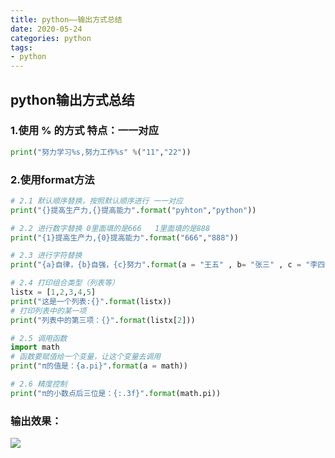 ```yaml
---
title: python——输出方式总结
date: 2020-05-24
categories: python
tags: 
- python
---
```

## python输出方式总结

### 1.使用 % 的方式  特点：一一对应
```python
print("努力学习%s,努力工作%s" %("11","22"))
```
### 2.使用format方法
```python
# 2.1 默认顺序替换，按照默认顺序进行 一一对应
print("{}提高生产力,{}提高能力".format("pyhton","python"))

# 2.2 进行数字替换 0里面填的是666   1里面填的是888
print("{1}提高生产力,{0}提高能力".format("666","888"))

# 2.3 进行字符替换
print("{a}自律，{b}自强，{c}努力".format(a = "王五" , b= "张三" , c = "李四"))

# 2.4 打印组合类型（列表等）
listx = [1,2,3,4,5]
print("这是一个列表:{}".format(listx))
# 打印列表中的某一项
print("列表中的第三项：{}".format(listx[2]))

# 2.5 调用函数
import math
# 函数要赋值给一个变量，让这个变量去调用
print("π的值是：{a.pi}".format(a = math))

# 2.6 精度控制
print("π的小数点后三位是：{:.3f}".format(math.pi))
```
### 输出效果：
![](https://jiapeiyang.oss-cn-beijing.aliyuncs.com/img/20200524183558.png)




